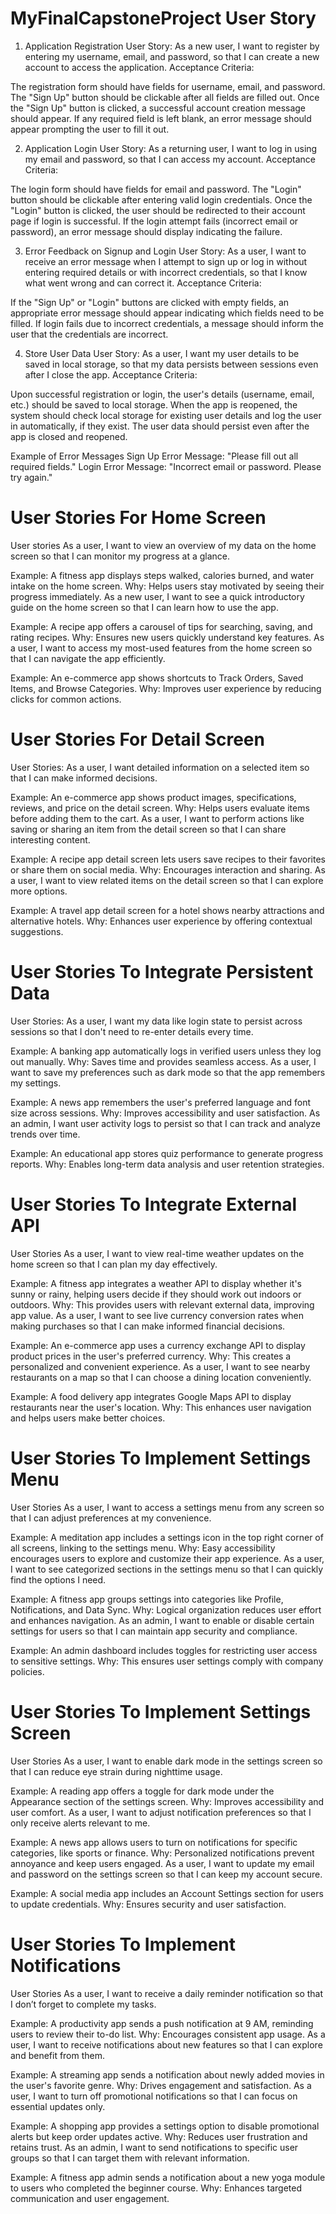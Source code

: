 # MyFinalCapstoneProject User Story

1. Application Registration
User Story:
As a new user,
I want to register by entering my username, email, and password,
so that I can create a new account to access the application.
Acceptance Criteria:

The registration form should have fields for username, email, and password.
The "Sign Up" button should be clickable after all fields are filled out.
Once the "Sign Up" button is clicked, a successful account creation message should appear.
If any required field is left blank, an error message should appear prompting the user to fill it out.

2. Application Login
User Story:
As a returning user,
I want to log in using my email and password,
so that I can access my account.
Acceptance Criteria:

The login form should have fields for email and password.
The "Login" button should be clickable after entering valid login credentials.
Once the "Login" button is clicked, the user should be redirected to their account page if login is successful.
If the login attempt fails (incorrect email or password), an error message should display indicating the failure.

3. Error Feedback on Signup and Login
User Story:
As a user,
I want to receive an error message when I attempt to sign up or log in without entering required details or with incorrect credentials,
so that I know what went wrong and can correct it.
Acceptance Criteria:

If the "Sign Up" or "Login" buttons are clicked with empty fields, an appropriate error message should appear indicating which fields need to be filled.
If login fails due to incorrect credentials, a message should inform the user that the credentials are incorrect.

4. Store User Data
User Story:
As a user,
I want my user details to be saved in local storage,
so that my data persists between sessions even after I close the app.
Acceptance Criteria:

Upon successful registration or login, the user's details (username, email, etc.) should be saved to local storage.
When the app is reopened, the system should check local storage for existing user details and log the user in automatically, if they exist.
The user data should persist even after the app is closed and reopened.

Example of Error Messages
Sign Up Error Message: "Please fill out all required fields."
Login Error Message: "Incorrect email or password. Please try again."

# User Stories For Home Screen
User stories
As a user, I want to view an overview of my data on the home screen so that I can monitor my progress at a glance.

Example: A fitness app displays steps walked, calories burned, and water intake on the home screen.
Why: Helps users stay motivated by seeing their progress immediately.
As a new user, I want to see a quick introductory guide on the home screen so that I can learn how to use the app.

Example: A recipe app offers a carousel of tips for searching, saving, and rating recipes.
Why: Ensures new users quickly understand key features.
As a user, I want to access my most-used features from the home screen so that I can navigate the app efficiently.

Example: An e-commerce app shows shortcuts to Track Orders, Saved Items, and Browse Categories.
Why: Improves user experience by reducing clicks for common actions.

# User Stories For Detail Screen
User Stories:
As a user, I want detailed information on a selected item so that I can make informed decisions.

Example: An e-commerce app shows product images, specifications, reviews, and price on the detail screen.
Why: Helps users evaluate items before adding them to the cart.
As a user, I want to perform actions like saving or sharing an item from the detail screen so that I can share interesting content.

Example: A recipe app detail screen lets users save recipes to their favorites or share them on social media.
Why: Encourages interaction and sharing.
As a user, I want to view related items on the detail screen so that I can explore more options.

Example: A travel app detail screen for a hotel shows nearby attractions and alternative hotels.
Why: Enhances user experience by offering contextual suggestions.

# User Stories To Integrate Persistent Data
User Stories:
As a user, I want my data like login state to persist across sessions so that I don't need to re-enter details every time.

Example: A banking app automatically logs in verified users unless they log out manually.
Why: Saves time and provides seamless access.
As a user, I want to save my preferences such as dark mode so that the app remembers my settings.

Example: A news app remembers the user's preferred language and font size across sessions.
Why: Improves accessibility and user satisfaction.
As an admin, I want user activity logs to persist so that I can track and analyze trends over time.

Example: An educational app stores quiz performance to generate progress reports.
Why: Enables long-term data analysis and user retention strategies.

#  User Stories To Integrate External API
User Stories
As a user, I want to view real-time weather updates on the home screen so that I can plan my day effectively.

Example: A fitness app integrates a weather API to display whether it's sunny or rainy, helping users decide if they should work out indoors or outdoors.
Why: This provides users with relevant external data, improving app value.
As a user, I want to see live currency conversion rates when making purchases so that I can make informed financial decisions.

Example: An e-commerce app uses a currency exchange API to display product prices in the user's preferred currency.
Why: This creates a personalized and convenient experience.
As a user, I want to see nearby restaurants on a map so that I can choose a dining location conveniently.

Example: A food delivery app integrates Google Maps API to display restaurants near the user's location.
Why: This enhances user navigation and helps users make better choices.

# User Stories To Implement Settings Menu
User Stories
As a user, I want to access a settings menu from any screen so that I can adjust preferences at my convenience.

Example: A meditation app includes a settings icon in the top right corner of all screens, linking to the settings menu.
Why: Easy accessibility encourages users to explore and customize their app experience.
As a user, I want to see categorized sections in the settings menu so that I can quickly find the options I need.

Example: A fitness app groups settings into categories like Profile, Notifications, and Data Sync.
Why: Logical organization reduces user effort and enhances navigation.
As an admin, I want to enable or disable certain settings for users so that I can maintain app security and compliance.

Example: An admin dashboard includes toggles for restricting user access to sensitive settings.
Why: This ensures user settings comply with company policies.

# User Stories To Implement Settings Screen
User Stories
As a user, I want to enable dark mode in the settings screen so that I can reduce eye strain during nighttime usage.

Example: A reading app offers a toggle for dark mode under the Appearance section of the settings screen.
Why: Improves accessibility and user comfort.
As a user, I want to adjust notification preferences so that I only receive alerts relevant to me.

Example: A news app allows users to turn on notifications for specific categories, like sports or finance.
Why: Personalized notifications prevent annoyance and keep users engaged.
As a user, I want to update my email and password on the settings screen so that I can keep my account secure.

Example: A social media app includes an Account Settings section for users to update credentials.
Why: Ensures security and user satisfaction.

# User Stories To Implement Notifications
User Stories
As a user, I want to receive a daily reminder notification so that I don’t forget to complete my tasks.

Example: A productivity app sends a push notification at 9 AM, reminding users to review their to-do list.
Why: Encourages consistent app usage.
As a user, I want to receive notifications about new features so that I can explore and benefit from them.

Example: A streaming app sends a notification about newly added movies in the user's favorite genre.
Why: Drives engagement and satisfaction.
As a user, I want to turn off promotional notifications so that I can focus on essential updates only.

Example: A shopping app provides a settings option to disable promotional alerts but keep order updates active.
Why: Reduces user frustration and retains trust.
As an admin, I want to send notifications to specific user groups so that I can target them with relevant information.

Example: A fitness app admin sends a notification about a new yoga module to users who completed the beginner course.
Why: Enhances targeted communication and user engagement.
